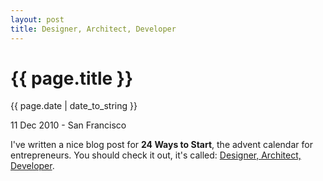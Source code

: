 ```yaml
---
layout: post
title: Designer, Architect, Developer
---
```


{{ page.title }}
================

{{ page.date | date_to_string }}

<p class="meta">11 Dec 2010 - San Francisco</p>

I've written a nice blog post for **24 Ways to Start**, the advent calendar for
entrepreneurs. You should check it out, it's called: [Designer, Architect,
Developer](http://24waystostart.com/2010/designer-architect-developer/).
